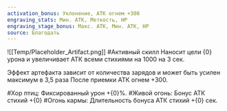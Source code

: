 ```yaml
---
activation_bonus: Уклонение, АТК огнем +300
engraving_stats: Мин. АТК, Меткость, HP
engraving_stage_bonus: Макс. АТК, Мин. АТК, HP
source: Благодать
---
```

![[Temp/Placeholder_Artifact.png]]
#Активный скилл
Наносит цели {0} урона и увеличивает АТК всеми стихиями на 1000 на 3 сек.

Эффект артефакта зависит от количества зарядов и может быть усилен максимум в 3,5 раза
После приемки АТК огнем +300.

#Хор птиц: 
Фиксированный урон +{0}%.
#Живой огонь: 
Бонус АТК стихий +{0}
#Огонь кармы: 
Длительность бонуса АТК стихий +{0} сек.
